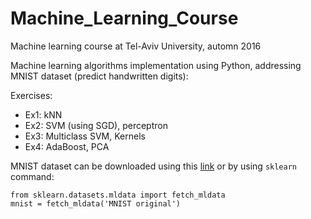 # Machine_Learning_Course
Machine learning course at Tel-Aviv University, automn 2016

Machine learning algorithms implementation using Python, addressing MNIST dataset (predict handwritten digits):

Exercises:
- Ex1: kNN
- Ex2: SVM (using SGD), perceptron
- Ex3: Multiclass SVM, Kernels
- Ex4: AdaBoost, PCA


MNIST dataset can be downloaded using this [link](http://yann.lecun.com/exdb/mnist/) or by using ``sklearn`` command:

    from sklearn.datasets.mldata import fetch_mldata
    mnist = fetch_mldata('MNIST original')
